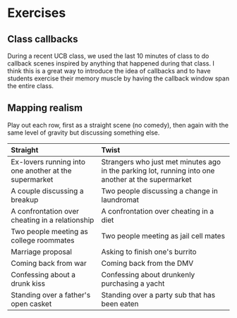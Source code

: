 # Exercises

## Class callbacks

During a recent UCB class, we used the last 10 minutes of class to do callback scenes inspired by anything that happened during that class. I think this is a great way to introduce the idea of callbacks and to have students exercise their memory muscle by having the callback window span the entire class.

## Mapping realism

Play out each row, first as a straight scene \(no comedy\), then again with the same level of gravity but discussing something else.

| Straight | Twist |
| :--- | :--- |
| Ex-lovers running into one another at the supermarket | Strangers who just met minutes ago in the parking lot, running into one another at the supermarket |
| A couple discussing a breakup | Two people discussing a change in laundromat |
| A confrontation over cheating in a relationship | A confrontation over cheating in a diet |
| Two people meeting as college roommates | Two people meeting as jail cell mates |
| Marriage proposal | Asking to finish one's burrito |
| Coming back from war | Coming back from the DMV |
| Confessing about a drunk kiss | Confessing about drunkenly purchasing a yacht |
| Standing over a father's open casket | Standing over a party sub that has been eaten |



